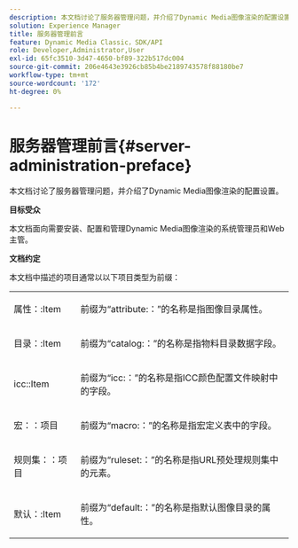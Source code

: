 ```yaml
---
description: 本文档讨论了服务器管理问题，并介绍了Dynamic Media图像渲染的配置设置。
solution: Experience Manager
title: 服务器管理前言
feature: Dynamic Media Classic，SDK/API
role: Developer,Administrator,User
exl-id: 65fc3510-3d47-4650-bf89-322b517dc004
source-git-commit: 206e4643e3926cb85b4be2189743578f88180be7
workflow-type: tm+mt
source-wordcount: '172'
ht-degree: 0%

---
```


# 服务器管理前言{#server-administration-preface}

本文档讨论了服务器管理问题，并介绍了Dynamic Media图像渲染的配置设置。

**目标受众**

本文档面向需要安装、配置和管理Dynamic Media图像渲染的系统管理员和Web主管。

**文档约定**

本文档中描述的项目通常以以下项目类型为前缀：

<table id="simpletable_E96BA470B3CE4266A9E6ED0440A56C40"> 
 <tr class="strow"> 
  <td class="stentry"> <p>属性：:Item </p></td> 
  <td class="stentry"> <p>前缀为“attribute:：”的名称是指图像目录属性。 </p></td> 
 </tr> 
 <tr class="strow"> 
  <td class="stentry"> <p>目录：:Item </p></td> 
  <td class="stentry"> <p>前缀为“catalog:：”的名称是指物料目录数据字段。 </p></td> 
 </tr> 
 <tr class="strow"> 
  <td class="stentry"> <p>icc::Item </p></td> 
  <td class="stentry"> <p>前缀为“icc:：”的名称是指ICC颜色配置文件映射中的字段。 </p></td> 
 </tr> 
 <tr class="strow"> 
  <td class="stentry"> <p>宏：：项目 </p></td> 
  <td class="stentry"> <p>前缀为“macro:：”的名称是指宏定义表中的字段。 </p></td> 
 </tr> 
 <tr class="strow"> 
  <td class="stentry"> <p>规则集：：项目 </p></td> 
  <td class="stentry"> <p>前缀为“ruleset:：”的名称是指URL预处理规则集中的元素。 </p></td> 
 </tr> 
 <tr class="strow"> 
  <td class="stentry"> <p>默认：:Item </p></td> 
  <td class="stentry"> <p>前缀为“default:：”的名称是指默认图像目录的属性。 </p></td> 
 </tr> 
</table>
